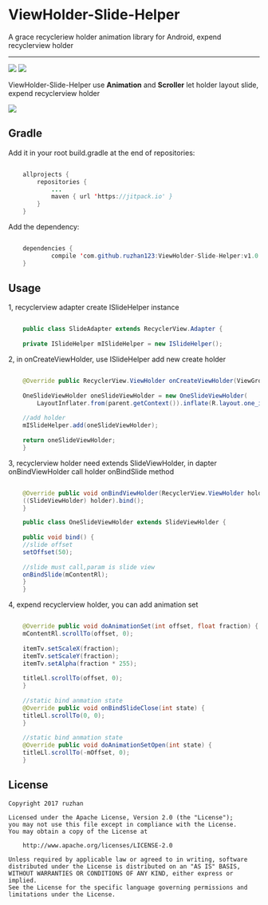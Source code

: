 
ViewHolder-Slide-Helper
===============

A grace recycleriew holder animation library for Android, expend recyclerview holder


-----


![](https://github.com/ruzhan123/RecyclerViewItemAnimation/raw/master/gif/slide01.gif) 
![](https://github.com/ruzhan123/RecyclerViewItemAnimation/raw/master/gif/slide02.gif)




ViewHolder-Slide-Helper use **Animation** and **Scroller** let holder layout slide, expend recyclerview holder

[![](https://jitpack.io/v/ruzhan123/ViewHolder-Slide-Helper.svg)](https://jitpack.io/#ruzhan123/ViewHolder-Slide-Helper)

Gradle
------

Add it in your root build.gradle at the end of repositories:


```java

	allprojects {
		repositories {
			...
			maven { url 'https://jitpack.io' }
		}
	}
```

Add the dependency:


```java

	dependencies {
	        compile 'com.github.ruzhan123:ViewHolder-Slide-Helper:v1.0'
	}
```

Usage
-----

1, recyclerview adapter create ISlideHelper instance

```java

	public class SlideAdapter extends RecyclerView.Adapter {
	
	private ISlideHelper mISlideHelper = new ISlideHelper();
```

2, in onCreateViewHolder, use ISlideHelper add new create holder

```java

	@Override public RecyclerView.ViewHolder onCreateViewHolder(ViewGroup parent, int viewType) {
	
	OneSlideViewHolder oneSlideViewHolder = new OneSlideViewHolder(
	    LayoutInflater.from(parent.getContext()).inflate(R.layout.one_item, parent, false));
	
	//add holder
	mISlideHelper.add(oneSlideViewHolder);
	
	return oneSlideViewHolder;
	}
```


3, recyclerview holder need extends SlideViewHolder, in dapter onBindViewHolder call holder onBindSlide method

```java

	@Override public void onBindViewHolder(RecyclerView.ViewHolder holder, int position) {
	((SlideViewHolder) holder).bind();
	}

	public class OneSlideViewHolder extends SlideViewHolder {
	
	public void bind() {
	//slide offset
	setOffset(50);
	
	//slide must call,param is slide view
	onBindSlide(mContentRl);
	}
	}
```

4, expend recyclerview holder, you can add animation set

```java

	@Override public void doAnimationSet(int offset, float fraction) {
	mContentRl.scrollTo(offset, 0);
	
	itemTv.setScaleX(fraction);
	itemTv.setScaleY(fraction);
	itemTv.setAlpha(fraction * 255);
	
	titleLl.scrollTo(offset, 0);
	}
	
	//static bind anmation state
	@Override public void onBindSlideClose(int state) {
	titleLl.scrollTo(0, 0);
	}
	
	//static bind anmation state
	@Override public void doAnimationSetOpen(int state) {
	titleLl.scrollTo(-mOffset, 0);
	}
```

License
-------

    Copyright 2017 ruzhan

    Licensed under the Apache License, Version 2.0 (the "License");
    you may not use this file except in compliance with the License.
    You may obtain a copy of the License at

        http://www.apache.org/licenses/LICENSE-2.0

    Unless required by applicable law or agreed to in writing, software
    distributed under the License is distributed on an "AS IS" BASIS,
    WITHOUT WARRANTIES OR CONDITIONS OF ANY KIND, either express or implied.
    See the License for the specific language governing permissions and
    limitations under the License.
